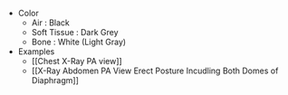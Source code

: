 - Color
	- Air : Black
	- Soft Tissue : Dark Grey
	- Bone : White (Light Gray)
- Examples
	- [[Chest X-Ray PA view]]
	- [[X-Ray Abdomen PA View Erect Posture Incudling Both Domes of Diaphragm]]